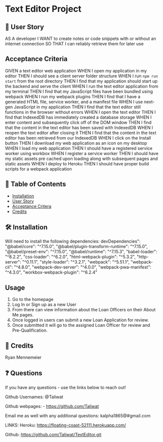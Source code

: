 # Text Editor Project


## 📘 User Story

AS A developer
I WANT to create notes or code snippets with or without an internet connection
SO THAT I can reliably retrieve them for later use

## Acceptance Criteria

GIVEN a text editor web application
WHEN I open my application in my editor
THEN I should see a client server folder structure
WHEN I run `npm run start` from the root directory
THEN I find that my application should start up the backend and serve the client
WHEN I run the text editor application from my terminal
THEN I find that my JavaScript files have been bundled using webpack
WHEN I run my webpack plugins
THEN I find that I have a generated HTML file, service worker, and a manifest file
WHEN I use next-gen JavaScript in my application
THEN I find that the text editor still functions in the browser without errors
WHEN I open the text editor
THEN I find that IndexedDB has immediately created a database storage
WHEN I enter content and subsequently click off of the DOM window
THEN I find that the content in the text editor has been saved with IndexedDB
WHEN I reopen the text editor after closing it
THEN I find that the content in the text editor has been retrieved from our IndexedDB
WHEN I click on the Install button
THEN I download my web application as an icon on my desktop
WHEN I load my web application
THEN I should have a registered service worker using workbox
WHEN I register a service worker
THEN I should have my static assets pre cached upon loading along with subsequent pages and static assets
WHEN I deploy to Heroku
THEN I should have proper build scripts for a webpack application

## 📑 Table of Contents 

- [Installation](#installation)
- [User Story](#User-Story)
- [Acceptance Critera](#acceptance-criteria)
- [Credits](#credits)

## 🛠️ Installation 

Will need to install the following dependencies:
devDependencies": 
    "@babel/core": "^7.15.0",
    "@babel/plugin-transform-runtime": "^7.15.0",
    "@babel/preset-env": "^7.15.0",
    "@babel/runtime": "^7.15.3",
    "babel-loader": "^8.2.2",
    "css-loader": "^6.2.0",
    "html-webpack-plugin": "^5.3.2",
    "http-server": "^0.11.1",
    "style-loader": "^3.2.1",
    "webpack": "^5.51.1",
    "webpack-cli": "^4.8.0",
    "webpack-dev-server": "^4.0.0",
    "webpack-pwa-manifest": "^4.3.0",
    "workbox-webpack-plugin": "^6.2.4"

## Usage

1. Go to the homepage
2. Log In or Sign up as a new User
3. From there can view information about the Loan Officers on their About Me pages.
4. Once logged in users can submit a new Loan Application for review.
5.  Once submitted it will go to the assigned Loan Officer for review and Pre-Qualification.


## 🤝 Credits
Ryan Mennemeier


## ❓ Questions

If you have any questions - use the links below to reach out!

Github Usernames:  @Taliwat 

Github webpages:  - https://github.com/Taliwat 

Email me as well with any additional questions:  kalpha1865@#gmail.com

LINKS:
Heroku:  https://floating-coast-52111.herokuapp.com/

Github: https://github.com/Taliwat/TextEditor.git

